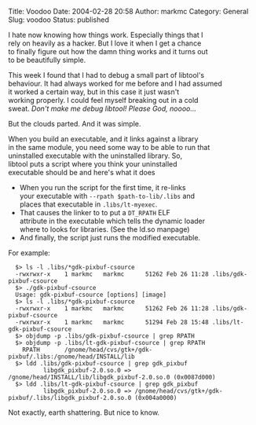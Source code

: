 Title: Voodoo
Date: 2004-02-28 20:58
Author: markmc
Category: General
Slug: voodoo
Status: published

I hate now knowing how things work. Especially things that I  
rely on heavily as a hacker. But I love it when I get a chance  
to finally figure out how the damn thing works and it turns out  
to be beautifully simple.

This week I found that I had to debug a small part of libtool's  
behaviour. It had always worked for me before and I had assumed  
it worked a certain way, but in this case it just wasn't  
working properly. I could feel myself breaking out in a cold  
sweat. *Don't make me debug libtool! Please God, noooo...*

But the clouds parted. And it was simple.

When you build an executable, and it links against a library  
in the same module, you need some way to be able to run that  
uninstalled executable with the uninstalled library. So,  
libtool puts a script where you think your uninstalled  
executable should be and here's what it does

-   When you run the script for the first time, it re-links  
   your executable with `--rpath $path-to-lib/.libs` and  
   places that executable in `.libs/lt-myexec`.
-   That causes the linker to to put a `DT_RPATH` ELF  
   attribute in the executable which tells the dynamic loader  
   where to looks for libraries. (See the ld.so manpage)
-   And finally, the script just runs the modified executable.

For example:

      $> ls -l .libs/*gdk-pixbuf-csource
      -rwxrwxr-x    1 markmc   markmc      51262 Feb 26 11:28 .libs/gdk-pixbuf-csource
      $> ./gdk-pixbuf-csource
      Usage: gdk-pixbuf-csource [options] [image]
      $> ls -l .libs/*gdk-pixbuf-csource
      -rwxrwxr-x    1 markmc   markmc      51262 Feb 26 11:28 .libs/gdk-pixbuf-csource
      -rwxrwxr-x    1 markmc   markmc      51294 Feb 28 15:48 .libs/lt-gdk-pixbuf-csource
      $> objdump -p .libs/gdk-pixbuf-csource | grep RPATH
      $> objdump -p .libs/lt-gdk-pixbuf-csource | grep RPATH
        RPATH       /gnome/head/cvs/gtk+/gdk-pixbuf/.libs:/gnome/head/INSTALL/lib
      $> ldd .libs/gdk-pixbuf-csource | grep gdk_pixbuf
              libgdk_pixbuf-2.0.so.0 => /gnome/head/INSTALL/lib/libgdk_pixbuf-2.0.so.0 (0x0087d000)
      $> ldd .libs/lt-gdk-pixbuf-csource | grep gdk_pixbuf
              libgdk_pixbuf-2.0.so.0 => /gnome/head/cvs/gtk+/gdk-pixbuf/.libs/libgdk_pixbuf-2.0.so.0 (0x004a0000)

Not exactly, earth shattering. But nice to know.
